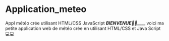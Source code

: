 # Application_meteo
Appl météo crée utilisant HTML/CSS JavaScript
_________________________BIENVENUE👋🏻_____________________________
 voici ma petite application web de météo crée en utilisant HTML/CSS et Java Script 💻💻

